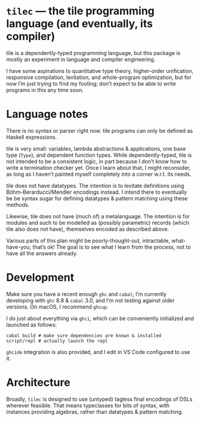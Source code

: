 # `tilec` — the tile programming language (and eventually, its compiler)

tile is a dependently-typed programming language, but this package is mostly an experiment in language and compiler engineering.

I have some aspirations to quantitative type theory, higher-order unification, responsive compilation, levitation, and whole-program optimization, but for now I’m just trying to find my footing; don’t expect to be able to write programs in this any time soon.


# Language notes

There is no syntax or parser right now. tile programs can only be defined as Haskell expressions.

tile is very small: variables, lambda abstractions & applications, one base type (`Type`), and dependent function types. While dependently-typed, tile is not intended to be a consistent logic, in part because I don’t know how to write a termination checker yet. Once I learn about that, I might reconsider, as long as I haven’t painted myself completely into a corner w.r.t. its needs.

tile does not have datatypes. The intention is to levitate definitions using Böhm-Berarducci/Mendler encodings instead. I intend there to eventually be be syntax sugar for defining datatypes & pattern matching using these methods.

Likewise, tile does not have (much of) a metalanguage. The intention is for modules and such to be modelled as (possibly parametric) records (which tile also does not have), themselves encoded as described above.

Various parts of this plan might be poorly-thought-out, intractable, what-have-you; that’s ok! The goal is to see what I learn from the process, not to have all the answers already.


# Development

Make sure you have a recent enough `ghc` and `cabal`; I’m currently developing with `ghc` 8.8 & `cabal` 3.0, and I’m not testing against older versions. On macOS, I recommend `ghcup`.

I do just about everything via `ghci`, which can be conveniently initialized and launched as follows:

```
cabal build # make sure dependencies are known & installed
script/repl # actually launch the repl
```

`ghcide` integration is also provided, and I edit in VS Code configured to use it.


# Architecture

Broadly, `tilec` is designed to use (untyped) tagless final encodings of DSLs wherever feasible. That means typeclasses for bits of syntax, with instances providing algebras, rather than datatypes & pattern matching.
